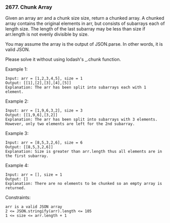 ### 2677. Chunk Array

Given an array arr and a chunk size size, return a chunked array. A chunked array contains the original elements in arr, but consists of subarrays each of length size. The length of the last subarray may be less than size if arr.length is not evenly divisible by size.

You may assume the array is the output of JSON.parse. In other words, it is valid JSON.

Please solve it without using lodash's _.chunk function.



Example 1:

    Input: arr = [1,2,3,4,5], size = 1
    Output: [[1],[2],[3],[4],[5]]
    Explanation: The arr has been split into subarrays each with 1 element.

Example 2:

    Input: arr = [1,9,6,3,2], size = 3
    Output: [[1,9,6],[3,2]]
    Explanation: The arr has been split into subarrays with 3 elements. However, only two elements are left for the 2nd subarray.

Example 3:

    Input: arr = [8,5,3,2,6], size = 6
    Output: [[8,5,3,2,6]]
    Explanation: Size is greater than arr.length thus all elements are in the first subarray.

Example 4:

    Input: arr = [], size = 1
    Output: []
    Explanation: There are no elements to be chunked so an empty array is returned.



Constraints:

    arr is a valid JSON array
    2 <= JSON.stringify(arr).length <= 105
    1 <= size <= arr.length + 1
